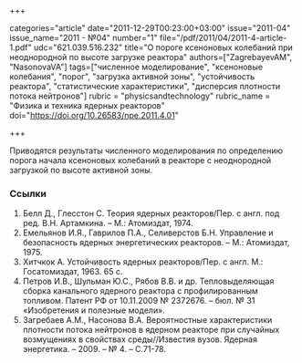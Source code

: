 +++

categories="article"
date="2011-12-29T00:23:00+03:00"
issue="2011-04"
issue_name="2011 - №04"
number="1"
file="/pdf/2011/04/2011-4-article-1.pdf"
udc="621.039.516.232"
title="О пороге ксеноновых колебаний при неоднородной по высоте загрузке реактора"
authors=["ZagrebayevAM", "NasonovaVA"]
tags=["численное моделирование", "ксеноновые колебания", "порог", "загрузка активной зоны", "устойчивость реактора", "статистические характеристики", "дисперсия плотности потока нейтронов"]
rubric = "physicsandtechnology"
rubric_name = "Физика и техника ядерных реакторов"
doi="https://doi.org/10.26583/npe.2011.4.01"

+++

Приводятся результаты численного моделирования по определению порога начала ксеноновых колебаний в реакторе с неоднородной загрузкой по высоте активной зоны.

### Ссылки

1. Белл Д., Глесстон С. Теория ядерных реакторов/Пер. с англ. под ред. В.Н. Артамкина. – М.: Атомиздат, 1974.
2. Емельянов И.Я., Гаврилов П.А., Селиверстов Б.Н. Управление и безопасность ядерных энергетических реакторов. – М.: Атомиздат, 1975.
3. Хитчкок А. Устойчивость ядерных реакторов/Пер. с англ. М.: Госатомиздат, 1963. 65 с.
4. Петров И.В., Шульман Ю.С., Рябов В.В. и др. Тепловыделяющая сборка канального ядерного реактора с профилированным топливом. Патент РФ от 10.11.2009 № 2372676. – бюл. № 31 «Изобретения и полезные модели».
5. Загребаев А.М., Насонова В.А. Вероятностные характеристики плотности потока нейтронов в ядерном реакторе при случайных возмущениях в свойствах среды//Известия вузов. Ядерная энергетика. – 2009. – № 4. – С.71-78.